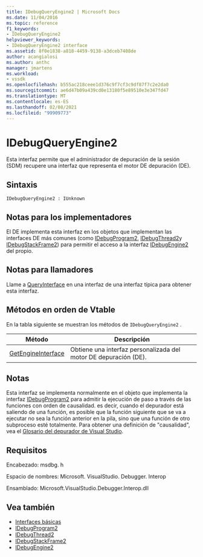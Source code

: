 ```yaml
---
title: IDebugQueryEngine2 | Microsoft Docs
ms.date: 11/04/2016
ms.topic: reference
f1_keywords:
- IDebugQueryEngine2
helpviewer_keywords:
- IDebugQueryEngine2 interface
ms.assetid: 8f0e1838-a818-4459-9138-a3dceb7408de
author: acangialosi
ms.author: anthc
manager: jmartens
ms.workload:
- vssdk
ms.openlocfilehash: b555ac218ceee1d376c9f7cf3c9df87f7c2e2da0
ms.sourcegitcommit: ae6d47b09a439cd0e13180f5e89510e3e347fd47
ms.translationtype: MT
ms.contentlocale: es-ES
ms.lasthandoff: 02/08/2021
ms.locfileid: "99909773"
---
```

# <a name="idebugqueryengine2"></a>IDebugQueryEngine2
Esta interfaz permite que el administrador de depuración de la sesión (SDM) recupere una interfaz que representa el motor DE depuración (DE).

## <a name="syntax"></a>Sintaxis

```
IDebugQueryEngine2 : IUnknown
```

## <a name="notes-for-implementers"></a>Notas para los implementadores
 El DE implementa esta interfaz en los objetos que implementan las interfaces DE más comunes (como [IDebugProgram2](../../../extensibility/debugger/reference/idebugprogram2.md), [IDebugThread2](../../../extensibility/debugger/reference/idebugthread2.md)y [IDebugStackFrame2](../../../extensibility/debugger/reference/idebugstackframe2.md)) para permitir el acceso a la interfaz [IDebugEngine2](../../../extensibility/debugger/reference/idebugengine2.md) del propio.

## <a name="notes-for-callers"></a>Notas para llamadores
 Llame a [QueryInterface](/cpp/atl/queryinterface) en una interfaz de una interfaz típica para obtener esta interfaz.

## <a name="methods-in-vtable-order"></a>Métodos en orden de Vtable
 En la tabla siguiente se muestran los métodos de `IDebugQueryEngine2` .

|Método|Descripción|
|------------|-----------------|
|[GetEngineInterface](../../../extensibility/debugger/reference/idebugqueryengine2-getengineinterface.md)|Obtiene una interfaz personalizada del motor DE depuración (DE).|

## <a name="remarks"></a>Notas
 Esta interfaz se implementa normalmente en el objeto que implementa la interfaz [IDebugProgram2](../../../extensibility/debugger/reference/idebugprogram2.md) para admitir la ejecución de paso a través de las funciones con orden de causalidad. es decir, cuando el depurador está saliendo de una función, es posible que la función siguiente que se va a ejecutar no sea la función anterior en la pila, sino que una función de otro subproceso esté totalmente. Para obtener una definición de "causalidad", vea el [Glosario del depurador de Visual Studio](../../../extensibility/debugger/reference/visual-studio-debugger-glossary.md).

## <a name="requirements"></a>Requisitos
 Encabezado: msdbg. h

 Espacio de nombres: Microsoft. VisualStudio. Debugger. Interop

 Ensamblado: Microsoft.VisualStudio.Debugger.Interop.dll

## <a name="see-also"></a>Vea también
- [Interfaces básicas](../../../extensibility/debugger/reference/core-interfaces.md)
- [IDebugProgram2](../../../extensibility/debugger/reference/idebugprogram2.md)
- [IDebugThread2](../../../extensibility/debugger/reference/idebugthread2.md)
- [IDebugStackFrame2](../../../extensibility/debugger/reference/idebugstackframe2.md)
- [IDebugEngine2](../../../extensibility/debugger/reference/idebugengine2.md)
